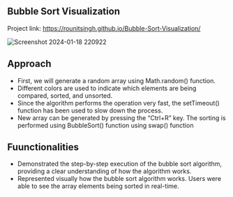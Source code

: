 ## Bubble Sort Visualization

Project link: https://rounitsingh.github.io/Bubble-Sort-Visualization/

![Screenshot 2024-01-18 220922](https://github.com/RounitSingh/Bubble-Sort-Visualization/assets/117521913/b4259a21-c6f2-4bc9-9232-957493f20e40)


## Approach
<ul>
  <li> First, we will generate a random array using Math.random() function.
       </li>
  <li> Different colors are used to indicate which elements are being compared, sorted, and 
       unsorted.  </li>
  <li> Since the algorithm performs the operation very fast, the setTimeout() function has been 
       used to slow down the process. </li>
  <li> New array can be generated by pressing the “Ctrl+R” key.
       The sorting is performed using BubbleSort() function using swap() function </li>
</ul>

## Fuunctionalities
<ul>
  <li> Demonstrated the step-by-step execution of the bubble sort algorithm, 
        providing a clear understanding of how the algorithm works.

</li>
  <li> Represented visually how the bubble sort algorithm works. Users were 
       able to see the array elements being sorted in real-time.

 </li>
 
</ul>
